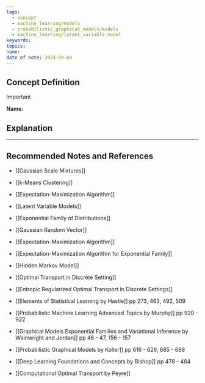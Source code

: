 ```yaml
---
tags:
  - concept
  - machine_learning/models
  - probabilistic_graphical_models/models
  - machine_learning/latent_variable_model
keywords: 
topics: 
name: 
date of note: 2024-09-04
---
```


## Concept Definition

>[!important]
>**Name**: 



## Explanation





-----------
##  Recommended Notes and References


- [[Gaussian Scale Mixtures]]
- [[k-Means Clustering]]
- [[Expectation-Maximization Algorithm]]

- [[Latent Variable Models]]

- [[Exponential Family of Distributions]]
- [[Gaussian Random Vector]]
- [[Expectation-Maximization Algorithm]]
- [[Expectation-Maximization Algorithm for Exponential Family]]

- [[Hidden Markov Model]]

- [[Optimal Transport in Discrete Setting]]
- [[Entropic Regularized Optimal Transport in Discrete Settings]]


- [[Elements of Statistical Learning by Hastie]] pp 273, 463, 492, 509
- [[Probabilistic Machine Learning Advanced Topics by Murphy]] pp 920 - 922
- [[Graphical Models Exponential Families and Variational Inference by Wainwright and Jordan]] pp 46 - 47, 156 - 157
- [[Probabilistic Graphical Models by Koller]] pp 616 - 626, 685 - 688
- [[Deep Learning Foundations and Concepts by Bishop]] pp 478 - 484
- [[Computational Optimal Transport by Peyre]]